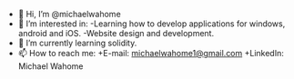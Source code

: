 - 👋 Hi, I’m @michaelwahome
- 👀 I’m interested in:
  -Learning how to develop applications for windows, android and iOS.
  -Website design and development.
- 🌱 I’m currently learning solidity.
- 📫 How to reach me:
+E-mail: michaelwahome1@gmail.com
+LinkedIn: Michael Wahome

<!--- 💞️ I’m looking to collaborate on ...--->
<!---
michaelwahome/michaelwahome is a ✨ special ✨ repository because its `README.md` (this file) appears on your GitHub profile.
You can click the Preview link to take a look at your changes.
--->
